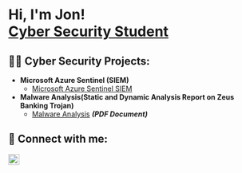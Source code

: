 <h1>Hi, I'm Jon! <br/><a href="https://github.com/joshmadakor1"></a> <a href="https://www.linkedin.com/in/jonathan-barnes-a15b852a1/">Cyber Security Student</a>

 <h2>👨‍💻 Cyber Security Projects:</h2>

- <b>Microsoft Azure Sentinel (SIEM)</b>
  - [Microsoft Azure Sentinel SIEM](https://github.com/joshmadakor1/Algorithms-Practice)
- <b>Malware Analysis(Static and Dynamic Analysis Report on Zeus Banking Trojan)</b>
  - [Malware Analysis](https://github.com/joshmadakor1/4chan-Image-Analysis-Middleware-C964) <b><i>(PDF Document)</b></i>


<h2> 🤳 Connect with me:</h2>


[<img align="left" alt="JoshMadakor | LinkedIn" width="22px" src="https://cdn.jsdelivr.net/npm/simple-icons@v3/icons/linkedin.svg" />][linkedin]



[linkedin]: https://www.linkedin.com/in/jonathan-barnes-a15b852a1/

<!--
**joshmadakor1/joshmadakor1** is a ✨ _special_ ✨ repository because its `README.md` (this file) appears on your GitHub profile.

Here are some ideas to get you started:

- 🔭 I’m currently working on ...
- 🌱 I’m currently learning ...
- 👯 I’m looking to collaborate on ...
- 🤔 I’m looking for help with ...
- 💬 Ask me about ...
- 📫 How to reach me: ...
- 😄 Pronouns: ...
- ⚡ Fun fact: ...
-->
